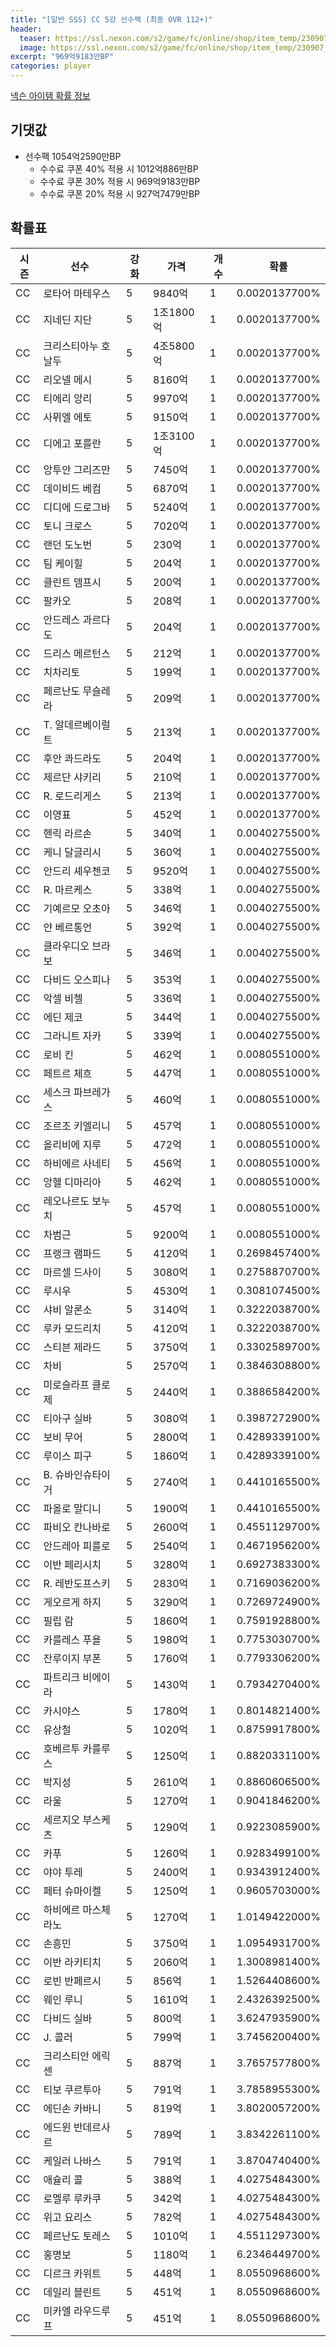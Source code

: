 ```yaml
---
title: "[일반 SSS] CC 5강 선수팩 (최종 OVR 112+)"
header:
  teaser: https://ssl.nexon.com/s2/game/fc/online/shop/item_temp/230907_special_b9244v59dhjj15/200233055_s.png
  image: https://ssl.nexon.com/s2/game/fc/online/shop/item_temp/230907_special_b9244v59dhjj15/200233055_s.png
excerpt: "969억9183만BP"
categories: player
---
```

[넥슨 아이템 확률 정보](http://iteminfo.nexon.com/probability/fco?sn=7399)

## 기댓값
- 선수팩 1054억2590만BP
  - 수수료 쿠폰 40% 적용 시 1012억886만BP
  - 수수료 쿠폰 30% 적용 시 969억9183만BP
  - 수수료 쿠폰 20% 적용 시 927억7479만BP


## 확률표

|시즌|선수|강화|가격|개수|확률|
|---|---|---|---|---|---|
|CC|로타어 마테우스|5|9840억|1|0.0020137700%|
|CC|지네딘 지단|5|1조1800억|1|0.0020137700%|
|CC|크리스티아누 호날두|5|4조5800억|1|0.0020137700%|
|CC|리오넬 메시|5|8160억|1|0.0020137700%|
|CC|티에리 앙리|5|9970억|1|0.0020137700%|
|CC|사뮈엘 에토|5|9150억|1|0.0020137700%|
|CC|디에고 포를란|5|1조3100억|1|0.0020137700%|
|CC|앙투안 그리즈만|5|7450억|1|0.0020137700%|
|CC|데이비드 베컴|5|6870억|1|0.0020137700%|
|CC|디디에 드로그바|5|5240억|1|0.0020137700%|
|CC|토니 크로스|5|7020억|1|0.0020137700%|
|CC|랜던 도노번|5|230억|1|0.0020137700%|
|CC|팀 케이힐|5|204억|1|0.0020137700%|
|CC|클린트 뎀프시|5|200억|1|0.0020137700%|
|CC|팔카오|5|208억|1|0.0020137700%|
|CC|안드레스 과르다도|5|204억|1|0.0020137700%|
|CC|드리스 메르턴스|5|212억|1|0.0020137700%|
|CC|치차리토|5|199억|1|0.0020137700%|
|CC|페르난도 무슬레라|5|209억|1|0.0020137700%|
|CC|T. 알데르베이럴트|5|213억|1|0.0020137700%|
|CC|후안 콰드라도|5|204억|1|0.0020137700%|
|CC|제르단 샤키리|5|210억|1|0.0020137700%|
|CC|R. 로드리게스|5|213억|1|0.0020137700%|
|CC|이영표|5|452억|1|0.0020137700%|
|CC|헨릭 라르손|5|340억|1|0.0040275500%|
|CC|케니 달글리시|5|360억|1|0.0040275500%|
|CC|안드리 셰우첸코|5|9520억|1|0.0040275500%|
|CC|R. 마르케스|5|338억|1|0.0040275500%|
|CC|기예르모 오초아|5|346억|1|0.0040275500%|
|CC|얀 베르통언|5|392억|1|0.0040275500%|
|CC|클라우디오 브라보|5|346억|1|0.0040275500%|
|CC|다비드 오스피나|5|353억|1|0.0040275500%|
|CC|악셀 비첼|5|336억|1|0.0040275500%|
|CC|에딘 제코|5|344억|1|0.0040275500%|
|CC|그라니트 자카|5|339억|1|0.0040275500%|
|CC|로비 킨|5|462억|1|0.0080551000%|
|CC|페트르 체흐|5|447억|1|0.0080551000%|
|CC|세스크 파브레가스|5|460억|1|0.0080551000%|
|CC|조르조 키엘리니|5|457억|1|0.0080551000%|
|CC|올리비에 지루|5|472억|1|0.0080551000%|
|CC|하비에르 사네티|5|456억|1|0.0080551000%|
|CC|앙헬 디마리아|5|462억|1|0.0080551000%|
|CC|레오나르도 보누치|5|457억|1|0.0080551000%|
|CC|차범근|5|9200억|1|0.0080551000%|
|CC|프랭크 램파드|5|4120억|1|0.2698457400%|
|CC|마르셀 드사이|5|3080억|1|0.2758870700%|
|CC|루시우|5|4530억|1|0.3081074500%|
|CC|샤비 알론소|5|3140억|1|0.3222038700%|
|CC|루카 모드리치|5|4120억|1|0.3222038700%|
|CC|스티븐 제라드|5|3750억|1|0.3302589700%|
|CC|차비|5|2570억|1|0.3846308800%|
|CC|미로슬라프 클로제|5|2440억|1|0.3886584200%|
|CC|티아구 실바|5|3080억|1|0.3987272900%|
|CC|보비 무어|5|2800억|1|0.4289339100%|
|CC|루이스 피구|5|1860억|1|0.4289339100%|
|CC|B. 슈바인슈타이거|5|2740억|1|0.4410165500%|
|CC|파올로 말디니|5|1900억|1|0.4410165500%|
|CC|파비오 칸나바로|5|2600억|1|0.4551129700%|
|CC|안드레아 피를로|5|2540억|1|0.4671956200%|
|CC|이반 페리시치|5|3280억|1|0.6927383300%|
|CC|R. 레반도프스키|5|2830억|1|0.7169036200%|
|CC|게오르게 하지|5|3290억|1|0.7269724900%|
|CC|필립 람|5|1860억|1|0.7591928800%|
|CC|카를레스 푸욜|5|1980억|1|0.7753030700%|
|CC|잔루이지 부폰|5|1760억|1|0.7793306200%|
|CC|파트리크 비에이라|5|1430억|1|0.7934270400%|
|CC|카시야스|5|1780억|1|0.8014821400%|
|CC|유상철|5|1020억|1|0.8759917800%|
|CC|호베르투 카를루스|5|1250억|1|0.8820331100%|
|CC|박지성|5|2610억|1|0.8860606500%|
|CC|라울|5|1270억|1|0.9041846200%|
|CC|세르지오 부스케츠|5|1290억|1|0.9223085900%|
|CC|카푸|5|1260억|1|0.9283499100%|
|CC|야야 투레|5|2400억|1|0.9343912400%|
|CC|페터 슈마이켈|5|1250억|1|0.9605703000%|
|CC|하비에르 마스체라노|5|1270억|1|1.0149422000%|
|CC|손흥민|5|3750억|1|1.0954931700%|
|CC|이반 라키티치|5|2060억|1|1.3008981400%|
|CC|로빈 반페르시|5|856억|1|1.5264408600%|
|CC|웨인 루니|5|1610억|1|2.4326392500%|
|CC|다비드 실바|5|800억|1|3.6247935900%|
|CC|J. 콜러|5|799억|1|3.7456200400%|
|CC|크리스티안 에릭센|5|887억|1|3.7657577800%|
|CC|티보 쿠르투아|5|791억|1|3.7858955300%|
|CC|에딘손 카바니|5|819억|1|3.8020057200%|
|CC|에드윈 반데르사르|5|789억|1|3.8342261100%|
|CC|케일러 나바스|5|791억|1|3.8704740400%|
|CC|애슐리 콜|5|388억|1|4.0275484300%|
|CC|로멜루 루카쿠|5|342억|1|4.0275484300%|
|CC|위고 요리스|5|782억|1|4.0275484300%|
|CC|페르난도 토레스|5|1010억|1|4.5511297300%|
|CC|홍명보|5|1180억|1|6.2346449700%|
|CC|디르크 카위트|5|448억|1|8.0550968600%|
|CC|데일리 블린트|5|451억|1|8.0550968600%|
|CC|미카엘 라우드루프|5|451억|1|8.0550968600%|

